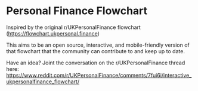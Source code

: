 # Personal Finance Flowchart

Inspired by the original r/UKPersonalFinance flowchart (https://flowchart.ukpersonal.finance)

This aims to be an open source, interactive, and mobile-friendly version of that flowchart that the community can contribute to and keep up to date.

Have an idea? Joint the conversation on the r/UKPersonalFinance thread here: https://www.reddit.com/r/UKPersonalFinance/comments/7fui6i/interactive_ukpersonalfinance_flowchart/